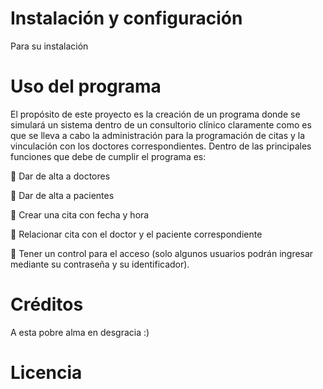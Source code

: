 # Instalación y configuración

Para su instalación 
# Uso del programa

El propósito de este proyecto es la creación de un programa donde se simulará un sistema dentro de un consultorio clínico claramente como es que se lleva a cabo la administración para la programación de citas y la vinculación con los doctores correspondientes.
Dentro de las principales funciones que debe de cumplir el programa es:

	Dar de alta a doctores

	Dar de alta a pacientes

	Crear una cita con fecha y hora

	Relacionar cita con el doctor y el paciente correspondiente

	Tener un control para el acceso (solo algunos usuarios podrán ingresar mediante su contraseña y su identificador).

# Créditos

A esta pobre alma en desgracia :)
# Licencia
